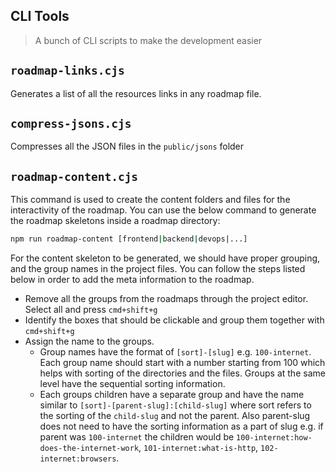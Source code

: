 ## CLI Tools
> A bunch of CLI scripts to make the development easier

## `roadmap-links.cjs`

Generates a list of all the resources links in any roadmap file.

## `compress-jsons.cjs`

Compresses all the JSON files in the `public/jsons` folder

## `roadmap-content.cjs`

This command is used to create the content folders and files for the interactivity of the roadmap. You can use the below command to generate the roadmap skeletons inside a roadmap directory:

```bash
npm run roadmap-content [frontend|backend|devops|...]
```

For the content skeleton to be generated, we should have proper grouping, and the group names in the project files. You can follow the steps listed below in order to add the meta information to the roadmap.

- Remove all the groups from the roadmaps through the project editor. Select all and press `cmd+shift+g`
- Identify the boxes that should be clickable and group them together with `cmd+shift+g`
- Assign the name to the groups.
  - Group names have the format of `[sort]-[slug]` e.g. `100-internet`. Each group name should start with a number starting from 100 which helps with sorting of the directories and the files. Groups at the same level have the sequential sorting information.
  - Each groups children have a separate group and have the name similar to `[sort]-[parent-slug]:[child-slug]` where sort refers to the sorting of the `child-slug` and not the parent. Also parent-slug does not need to have the sorting information as a part of slug e.g. if parent was `100-internet` the children would be `100-internet:how-does-the-internet-work`, `101-internet:what-is-http`, `102-internet:browsers`.


